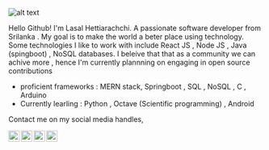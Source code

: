 ![alt text]( https://drive.google.com/uc?export=view&id=1zZPnDF5x_lppP8On68iRJzuUW4pR3XcQ)



Hello Github! I'm Lasal Hettiarachchi. A passionate software developer from Srilanka . My goal is to make the world a beter place using technology. Some technologies I like to work with include React JS , Node JS , Java (spingboot) , NoSQL databases. I beleive that that as a community we can achive more , hence I'm currently plannning on engaging in open source contributions

- proficient frameworks : MERN stack, Springboot , SQL , NoSQL , C , Arduino
- Currently learling    : Python , Octave (Scientific programming) , Android

Contact me on my social media handles,

[<img align="left" alt="codeSTACKr | Facebook" width="22px" src="https://cdn.jsdelivr.net/npm/simple-icons@v3/icons/facebook.svg" />][facebook]
[<img align="left" alt="codeSTACKr | Medium" width="22px" src="https://cdn.jsdelivr.net/npm/simple-icons@v3/icons/medium.svg" />][medium]
[<img align="left" alt="codeSTACKr | LinkedIn" width="22px" src="https://cdn.jsdelivr.net/npm/simple-icons@v3/icons/linkedin.svg" />][linkedin]
[<img align="left" alt="codeSTACKr | Instagram" width="22px" src="https://cdn.jsdelivr.net/npm/simple-icons@v3/icons/instagram.svg" />][instagram]

[medium]: https://lasalshettiarachchi458.medium.com/
[facebook]: https://www.facebook.com/lasalsandeepahettiarachchi
[instagram]: https://www.instagram.com/__candy_panda__/
[linkedin]: https://www.linkedin.com/in/lasal-hettiarachchi-b75643193/
 
<!--
**CandyPanda-LS/CandyPanda-LS** is a ✨ _special_ ✨ repository because its `README.md` (this file) appears on your GitHub profile.

Here are some ideas to get you started:

- 🔭 I’m currently working on ...
- 🌱 I’m currently learning ...
- 👯 I’m looking to collaborate on ...
- 🤔 I’m looking for help with ...
- 💬 Ask me about ...
- 📫 How to reach me: ...
- 😄 Pronouns: ...
- ⚡ Fun fact: ...


-->
